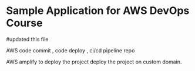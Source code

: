 # Sample Application for AWS DevOps Course

#updated this file

AWS code commit , code deploy , ci/cd pipeline repo

AWS amplify to deploy the project 
deploy the project on custom domain.
